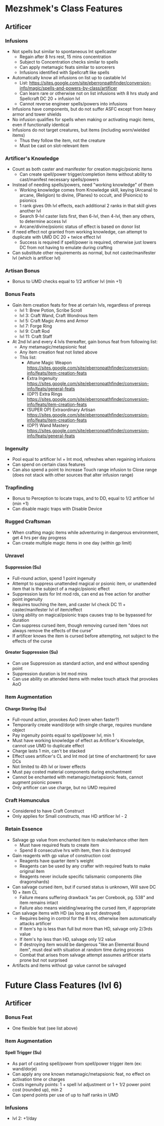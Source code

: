 # Mezshmek's Class Features
## Artificer
### Infusions
- Not spells but similar to spontaneous Int spellcaster
    - Regain after 8 hrs rest, 15 mins concentration
    - Subject to Concentration checks similar to spells
    - Can apply metamagic feats similar to sorcerers
    - Infusions identified with Spellcraft like spells
- Automatically know all infusions on list up to castable lvl
    - List: https://sites.google.com/site/eberronpathfinder/conversion-info/magic/spells-and-powers-by-class/artificer
    - Can learn rare or otherwise not on list infusions with 8 hrs study and Spellcraft DC 20 + infusion lvl
    - Cannot reverse engineer spells/powers into infusions
- Infusions have components, but do not suffer ASFC except from heavy armor and tower shields
- No infusion qualifies for spells when making or activating magic items, even if functionally identical
- Infusions do not target creatures, but items (including worn/wielded items)
    - Thus they follow the item, not the creature
    - Must be cast on slot-relevant item

### Artificer's Knowledge
- Count as both caster and manifester for creation magic/psionic items
    - Can create spell/power trigger/completion items without ability to cast/manifest necessary spells/powers
- Instead of needing spells/powers, need "working knowledge" of them
    - Working knowledge comes from Knowledge skill, keying (Arcana) to arcane, (Religion) to divine, (Planes) to occult, and (Psionics) to psionics
    - 1 rank gives 0th lvl effects, each additional 2 ranks in that skill gives another lvl
    - Search 9-lvl caster lists first, then 6-lvl, then 4-lvl, then any others, to determine access lvl
    - Arcane/divine/psionic status of effect is based on donor list
- If need effect not granted from working knowledge, can attempt to duplicate with UMD DC 20 + twice effect lvl
    - Success is required if spell/power is required, otherwise just lowers DC from not having to emulate during crafting
- Can substitute other requirements as normal, but not caster/manifester lvl (which is artificer lvl)

### Artisan Bonus
- Bonus to UMD checks equal to 1/2 artificer lvl (min +1)

### Bonus Feats
- Gain item creation feats for free at certain lvls, regardless of prereqs
    - lvl  1: Brew Potion, Scribe Scroll
    - lvl  3: Craft Wand, Craft Wondrous Item
    - lvl  5: Craft Magic Arms and Armor
    - lvl  7: Forge Ring
    - lvl  9: Craft Rod
    - lvl 11: Craft Staff
- At 2nd lvl and every 4 lvls thereafter, gain bonus feat from following list:
    - Any metamagic/metapsionic feat
    - Any item creation feat not listed above
    - This list:
        - Attune Magic Weapon https://sites.google.com/site/eberronpathfinder/conversion-info/feats/item-creation-feats
        - Extra Ingenuity https://sites.google.com/site/eberronpathfinder/conversion-info/feats/general-feats
        - (OP?) Extra Rings https://sites.google.com/site/eberronpathfinder/conversion-info/feats/item-creation-feats
        <!-- - Exceptional Artisan https://sites.google.com/site/eberronpathfinder/conversion-info/feats/item-creation-feats -->
        - (SUPER OP) Extraordinary Artisan https://sites.google.com/site/eberronpathfinder/conversion-info/feats/item-creation-feats
        - (OP?) Wand Mastery https://sites.google.com/site/eberronpathfinder/conversion-info/feats/general-feats

### Ingenuity
- Pool equal to artificer lvl + Int mod, refreshes when regaining infusions
- Can spend on certain class features
- Can also spend a point to increase Touch range infusion to Close range (does not stack with other sources that alter infusion range)

### Trapfinding
- Bonus to Perception to locate traps, and to DD, equal to 1/2 artificer lvl (min +1)
- Can disable magic traps with Disable Device

### Rugged Craftsman
- When crafting magic items while adventuring in dangerous environment, get 4 hrs per day progress
- Can create multiple magic items in one day (within gp limit)

### Unravel
#### Suppression (Su)
- Full-round action, spend 1 point ingenuity
- Attempt to suppress unattended magical or psionic item, or unattended item that is the subject of a magic/psionic effect
- Suppression lasts for Int mod rds, can end as free action for another point ingenuity
- Requires touching the item, and caster lvl check DC 11 + caster/manifester lvl of item/effect
- Using ability on magical/psionic traps causes trap to be bypassed for duration
- Can suppress cursed item, though removing cursed item "does not always remove the effects of the curse"
- If artificer knows the item is cursed before attempting, not subject to the effects of the curse

#### Greater Suppression (Su)
- Can use Suppression as standard action, and end without spending point
- Suppression duration is Int mod mins
- Can use ability on attended items with melee touch attack that provokes AoO

### Item Augmentation
#### Charge Storing (Su)
- Full-round action, provokes AoO (even when faster?)
- Temporarily create wand/dorje with single charge, requires mundane object
- Pay ingenuity points equal to spell/power lvl, min 1
- Must have working knowledge of effect as Artificer's Knowledge, cannot use UMD to duplicate effect
- Charge lasts 1 min, can't be stacked
- Effect uses artificer's CL and Int mod (at time of enchantment) for save DCs
- Not limited to 4th lvl or lower effects
- Must pay costed material components during enchantment
- Cannot be enchanted with metamagic/metapsionic feats, cannot augment psionic powers
- Only artificer can use charge, but no UMD required

### Craft Homunculus
- Considered to have Craft Construct
- Only applies for Small constructs, max HD artificer lvl - 2

### Retain Essence
- Salvage gp value from enchanted item to make/enhance other item
    - Must have required feats to create item
    - Spend 8 consecutive hrs with item, then it is destroyed
- Gain reagents with gp value of construction cost
    - Reagents have quarter item's weight
    - Reagents can be used by any crafter with required feats to make original item
    - Reagents never include specific talismanic components (like dragonshards)
- Can salvage cursed item, but if cursed status is unknown, Will save DC 10 + item CL
    - Failure means suffering drawback "as per Corebook, pg. 538" and item remains intact
    - Failure also means wielding/wearing the cursed item, if appropriate
- Can salvage items with HD (as long as not destroyed)
    - Requires being in control for the 8 hrs, otherwise item automatically attacks artificer
    - If item's hp is less than full but more than HD, salvage only 2/3rds value
    - If item's hp less than HD, salvage only 1/2 value
    - If destroying item would be dangerous "like an Elemental Bound item", must deal with situation at random time during process
    - Combat that arises from salvage attempt assumes artificer starts prone but not surprised
- Artifacts and items without gp value cannot be salvaged

# Future Class Features (lvl 6)
## Artificer
### Bonus Feat
- One flexible feat (see list above)

### Item Augmentation
#### Spell Trigger (Su)
- As part of casting spell/power from spell/power trigger item (ex: wand/dorje)
- Can apply any one known metamagic/metapsionic feat, no effect on activation time or charges
- Costs ingenuity points: 1 + spell lvl adjustment or 1 + 1/2 power point cost (rounded up), min 2
- Can spend points per use of up to half ranks in UMD

### Infusions
- lvl 2: +1/day
